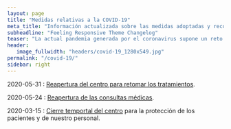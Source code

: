 ```yaml
---
layout: page
title: "Medidas relativas a la COVID-19"
meta_title: "Información actualizada sobre las medidas adoptadas y recomendaciones."
subheadline: "Feeling Responsive Theme Changelog"
teaser: "La actual pandemia generada por el coronavirus supone un reto para nuestro sistema de salud y requere nuestra adaptación para continuar nuestros servicios de manera seguro. A continuación mostramos las medidas que hemos tomado y nuestras recomendaciones a todos nuestros pacientes."
header:
   image_fullwidth: "headers/covid-19_1280x549.jpg"
permalink: "/covid-19/"
sidebar: right
---
```

2020-05-31
:   [Reapertura del centro para retomar los tratamientos](/2020/05/reapertura-del-centro-de-terapias-biologicas-juan-nogales). 

2020-05-24
:   [Reapertura de las consultas médicas](/2020/05/reapertura-de-la-consulta-medica-y-biologica).

2020-03-15
:   [Cierre temportal del centro](/2020/03/la-consulta-y-el-coronavirus/) para la protección de los pacientes y de nuestro personal.